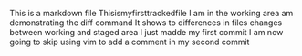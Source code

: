 This is a markdown file
Thisismyfirsttrackedfile 
I am in the working area
 am demonstrating the diff command
It shows to differences in files changes between working and staged area
I just madde my first commit
I am now going to skip using vim to add a comment in my second commit
